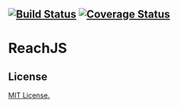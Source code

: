 ## [![Build Status](https://travis-ci.org/helderdiin/reachjs.svg?branch=master)](https://travis-ci.org/helderdiin/reachjs) [![Coverage Status](https://coveralls.io/repos/github/helderdiin/reachjs/badge.svg?branch=master)](https://coveralls.io/github/helderdiin/reachjs?branch=master)

# ReachJS

## License

[MIT License.](https://github.com/helderdiin/reachjs/blob/master/LICENSE "MIT License")